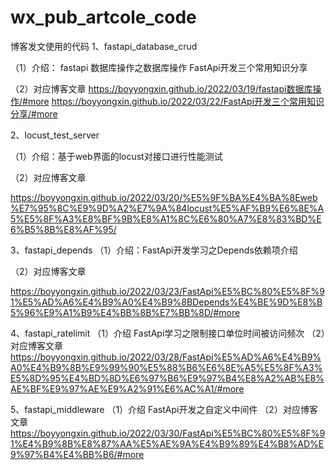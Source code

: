 # wx_pub_artcole_code
博客发文使用的代码
1、fastapi_database_crud 

（1）介绍：
    fastapi 数据库操作之数据库操作
    FastApi开发三个常用知识分享

（2）对应博客文章
    https://boyyongxin.github.io/2022/03/19/fastapi数据库操作/#more
    https://boyyongxin.github.io/2022/03/22/FastApi开发三个常用知识分享/#more


2、locust_test_server

（1）介绍：基于web界面的locust对接口进行性能测试

（2）对应博客文章

https://boyyongxin.github.io/2022/03/20/%E5%9F%BA%E4%BA%8Eweb%E7%95%8C%E9%9D%A2%E7%9A%84locust%E5%AF%B9%E6%8E%A5%E5%8F%A3%E8%BF%9B%E8%A1%8C%E6%80%A7%E8%83%BD%E6%B5%8B%E8%AF%95/

3、fastapi_depends
（1）介绍：FastApi开发学习之Depends依赖项介绍

（2）对应博客文章

https://boyyongxin.github.io/2022/03/23/FastApi%E5%BC%80%E5%8F%91%E5%AD%A6%E4%B9%A0%E4%B9%8BDepends%E4%BE%9D%E8%B5%96%E9%A1%B9%E4%BB%8B%E7%BB%8D/#more

4、fastapi_ratelimit
（1）介绍
    FastApi学习之限制接口单位时间被访问频次
 （2）对应博客文章
 https://boyyongxin.github.io/2022/03/28/FastApi%E5%AD%A6%E4%B9%A0%E4%B9%8B%E9%99%90%E5%88%B6%E6%8E%A5%E5%8F%A3%E5%8D%95%E4%BD%8D%E6%97%B6%E9%97%B4%E8%A2%AB%E8%AE%BF%E9%97%AE%E9%A2%91%E6%AC%A1/#more
 
 
 5、fastapi_middleware
 （1）介绍
    FastApi开发之自定义中间件
 （2）对应博客文章
 https://boyyongxin.github.io/2022/03/30/FastApi%E5%BC%80%E5%8F%91%E4%B9%8B%E8%87%AA%E5%AE%9A%E4%B9%89%E4%B8%AD%E9%97%B4%E4%BB%B6/#more